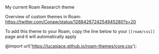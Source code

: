 My current Roam Research theme

Overview of custom themes in Roam: https://twitter.com/Conaw/status/1268426724254945280?s=20

To add this theme to your Roam, copy the line below to your `[[roam/css]]` page and it will automatically apply

@import url('https://lucasjace.github.io/roam-themes/core.css');
